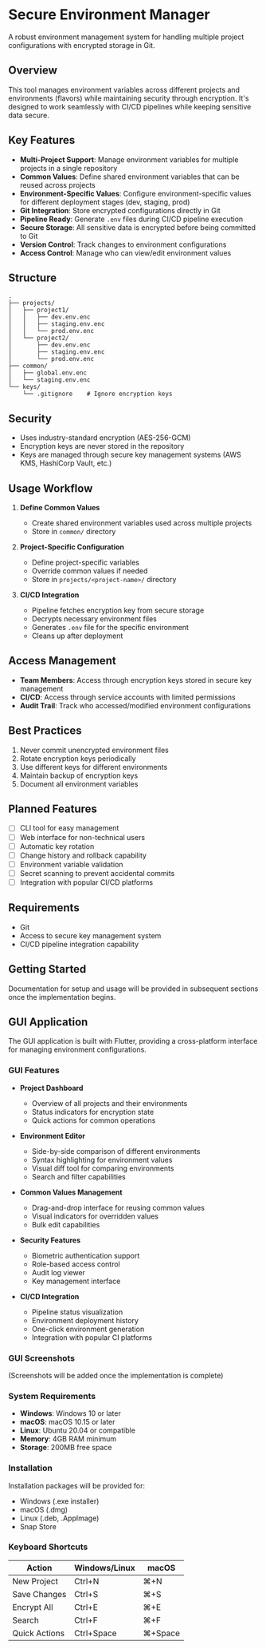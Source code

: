 # Secure Environment Manager

A robust environment management system for handling multiple project configurations with encrypted storage in Git.

## Overview

This tool manages environment variables across different projects and environments (flavors) while maintaining security through encryption. It's designed to work seamlessly with CI/CD pipelines while keeping sensitive data secure.

## Key Features

- **Multi-Project Support**: Manage environment variables for multiple projects in a single repository
- **Common Values**: Define shared environment variables that can be reused across projects
- **Environment-Specific Values**: Configure environment-specific values for different deployment stages (dev, staging, prod)
- **Git Integration**: Store encrypted configurations directly in Git
- **Pipeline Ready**: Generate `.env` files during CI/CD pipeline execution
- **Secure Storage**: All sensitive data is encrypted before being committed to Git
- **Version Control**: Track changes to environment configurations
- **Access Control**: Manage who can view/edit environment values

## Structure

```
.
├── projects/
│   ├── project1/
│   │   ├── dev.env.enc
│   │   ├── staging.env.enc
│   │   └── prod.env.enc
│   └── project2/
│       ├── dev.env.enc
│       ├── staging.env.enc
│       └── prod.env.enc
├── common/
│   ├── global.env.enc
│   └── staging.env.enc
└── keys/
    └── .gitignore    # Ignore encryption keys
```

## Security

- Uses industry-standard encryption (AES-256-GCM)
- Encryption keys are never stored in the repository
- Keys are managed through secure key management systems (AWS KMS, HashiCorp Vault, etc.)

## Usage Workflow

1. **Define Common Values**
   - Create shared environment variables used across multiple projects
   - Store in `common/` directory

2. **Project-Specific Configuration**
   - Define project-specific variables
   - Override common values if needed
   - Store in `projects/<project-name>/` directory

3. **CI/CD Integration**
   - Pipeline fetches encryption key from secure storage
   - Decrypts necessary environment files
   - Generates `.env` file for the specific environment
   - Cleans up after deployment

## Access Management

- **Team Members**: Access through encryption keys stored in secure key management
- **CI/CD**: Access through service accounts with limited permissions
- **Audit Trail**: Track who accessed/modified environment configurations

## Best Practices

1. Never commit unencrypted environment files
2. Rotate encryption keys periodically
3. Use different keys for different environments
4. Maintain backup of encryption keys
5. Document all environment variables

## Planned Features

- [ ] CLI tool for easy management
- [ ] Web interface for non-technical users
- [ ] Automatic key rotation
- [ ] Change history and rollback capability
- [ ] Environment variable validation
- [ ] Secret scanning to prevent accidental commits
- [ ] Integration with popular CI/CD platforms

## Requirements

- Git
- Access to secure key management system
- CI/CD pipeline integration capability

## Getting Started

Documentation for setup and usage will be provided in subsequent sections once the implementation begins.

## GUI Application

The GUI application is built with Flutter, providing a cross-platform interface for managing environment configurations.

### GUI Features

- **Project Dashboard**
  - Overview of all projects and their environments
  - Status indicators for encryption state
  - Quick actions for common operations

- **Environment Editor**
  - Side-by-side comparison of different environments
  - Syntax highlighting for environment values
  - Visual diff tool for comparing environments
  - Search and filter capabilities

- **Common Values Management**
  - Drag-and-drop interface for reusing common values
  - Visual indicators for overridden values
  - Bulk edit capabilities

- **Security Features**
  - Biometric authentication support
  - Role-based access control
  - Audit log viewer
  - Key management interface

- **CI/CD Integration**
  - Pipeline status visualization
  - Environment deployment history
  - One-click environment generation
  - Integration with popular CI platforms

### GUI Screenshots

(Screenshots will be added once the implementation is complete)

### System Requirements

- **Windows**: Windows 10 or later
- **macOS**: macOS 10.15 or later
- **Linux**: Ubuntu 20.04 or compatible
- **Memory**: 4GB RAM minimum
- **Storage**: 200MB free space

### Installation

Installation packages will be provided for:
- Windows (.exe installer)
- macOS (.dmg)
- Linux (.deb, .AppImage)
- Snap Store

### Keyboard Shortcuts

| Action | Windows/Linux | macOS |
|--------|--------------|-------|
| New Project | Ctrl+N | ⌘+N |
| Save Changes | Ctrl+S | ⌘+S |
| Encrypt All | Ctrl+E | ⌘+E |
| Search | Ctrl+F | ⌘+F |
| Quick Actions | Ctrl+Space | ⌘+Space |
